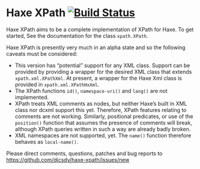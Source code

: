 # Haxe XPath [![Build Status][1]][2]

Haxe XPath aims to be a complete implementation of XPath for Haxe.
To get started, See the documentation for the class `xpath.XPath`.

Haxe XPath is presently very much in an alpha state and so the
following caveats must be considered:

 * This version has “potential” support for any XML class.
   Support can be provided by providing a wrapper for the desired
   XML class that extends `xpath.xml.XPathXml`. At present, a wrapper
   for the Haxe Xml class is provided in `xpath.xml.XPathHxXml`.
 * The XPath functions `id()`, `namespace-uri()` and `lang()` are not
   implemented.
 * XPath treats XML comments as nodes, but neither Haxe’s built in
   XML class nor dcxml support this yet. Therefore, XPath features
   relating to comments are not working. Similarly, positional
   predicates, or use of the `position()` function that assumes the
   presence of comments will break, although XPath queries written
   in such a way are already badly broken.
 * XML namespaces are not supported, yet. The `name()` function
   therefore behaves as `local-name()`.

Please direct comments, questions, patches and bug reports to
https://github.com/djcsdy/haxe-xpath/issues/new

  [1]: https://travis-ci.org/djcsdy/haxe-xpath.png
  [2]: https://travis-ci.org/djcsdy/haxe-xpath